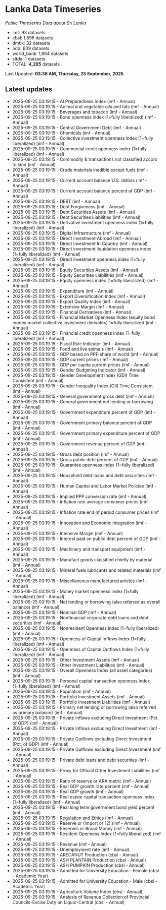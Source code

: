 # Lanka Data Timeseries
*Public Timeseries Data about Sri Lanka*

* imf: 93 datasets
* cbsl: 1,896 datasets
* dmtlk: 32 datasets
* adb: 609 datasets
* world_bank: 1,664 datasets
* sltda: 1 datasets
* TOTAL: **4,295** datasets

Last Updated: **03:36 AM, Thursday, 25 September, 2025**

## Latest updates

* 2025-09-25 03:19:15 - AI Preparedness Index (imf - Annual)
* 2025-09-25 03:19:15 - Animal and vegetable oils and fats (imf - Annual)
* 2025-09-25 03:19:15 - Beverages and tobacco (imf - Annual)
* 2025-09-25 03:19:15 - Bond openness index (1=fully liberalized) (imf - Annual)
* 2025-09-25 03:19:15 - Central Government Debt (imf - Annual)
* 2025-09-25 03:19:15 - Chemicals (imf - Annual)
* 2025-09-25 03:19:15 - Collective investment openness index (1=fully liberalized) (imf - Annual)
* 2025-09-25 03:19:15 - Commercial credit openness index (1=fully liberalized) (imf - Annual)
* 2025-09-25 03:19:15 - Commodity & transactions not classified accord to kind (imf - Annual)
* 2025-09-25 03:19:15 - Crude materials inedible except fuels (imf - Annual)
* 2025-09-25 03:19:15 - Current account balance U.S. dollars (imf - Annual)
* 2025-09-25 03:19:15 - Current account balance percent of GDP (imf - Annual)
* 2025-09-25 03:19:15 - DEBT (imf - Annual)
* 2025-09-25 03:19:15 - Debt Forgiveness (imf - Annual)
* 2025-09-25 03:19:15 - Debt Securities Assets (imf - Annual)
* 2025-09-25 03:19:15 - Debt Securities Liabilities (imf - Annual)
* 2025-09-25 03:19:15 - Derivative investment openness index (1=fully liberalized) (imf - Annual)
* 2025-09-25 03:19:15 - Digital Infrastructure (imf - Annual)
* 2025-09-25 03:19:15 - Direct Investment Abroad (imf - Annual)
* 2025-09-25 03:19:15 - Direct Investment In Country (imf - Annual)
* 2025-09-25 03:19:15 - Direct investment liquidation openness index (1=fully liberalized) (imf - Annual)
* 2025-09-25 03:19:15 - Direct investment openness index (1=fully liberalized) (imf - Annual)
* 2025-09-25 03:19:15 - Equity Securities Assets (imf - Annual)
* 2025-09-25 03:19:15 - Equity Securities Liabilities (imf - Annual)
* 2025-09-25 03:19:15 - Equity openness index (1=fully liberalized) (imf - Annual)
* 2025-09-25 03:19:15 - Expenditure (imf - Annual)
* 2025-09-25 03:19:15 - Export Diversification Index (imf - Annual)
* 2025-09-25 03:19:15 - Export Quality Index (imf - Annual)
* 2025-09-25 03:19:15 - Extensive Margin (imf - Annual)
* 2025-09-25 03:19:15 - Financial Derivatives (imf - Annual)
* 2025-09-25 03:19:15 - Financial Market Openness Index (equity bond money market collective investment derivates) 1=fully liberalized (imf - Annual)
* 2025-09-25 03:19:15 - Financial credit openness index (1=fully liberalized) (imf - Annual)
* 2025-09-25 03:19:15 - Fiscal Rule Indicator (imf - Annual)
* 2025-09-25 03:19:15 - Food and live animals (imf - Annual)
* 2025-09-25 03:19:15 - GDP based on PPP share of world (imf - Annual)
* 2025-09-25 03:19:15 - GDP current prices (imf - Annual)
* 2025-09-25 03:19:15 - GDP per capita current prices (imf - Annual)
* 2025-09-25 03:19:15 - Gender Budgeting Indicator (imf - Annual)
* 2025-09-25 03:19:15 - Gender Development Index (GDI) Time Consistent (imf - Annual)
* 2025-09-25 03:19:15 - Gender Inequality Index (GII) Time Consistent (imf - Annual)
* 2025-09-25 03:19:15 - General government gross debt (imf - Annual)
* 2025-09-25 03:19:15 - General government net lending or borrowing (imf - Annual)
* 2025-09-25 03:19:15 - Government expenditure percent of GDP (imf - Annual)
* 2025-09-25 03:19:15 - Government primary balance percent of GDP (imf - Annual)
* 2025-09-25 03:19:15 - Government primary expenditure percent of GDP (imf - Annual)
* 2025-09-25 03:19:15 - Government revenue percent of GDP (imf - Annual)
* 2025-09-25 03:19:15 - Gross debt position (imf - Annual)
* 2025-09-25 03:19:15 - Gross public debt percent of GDP (imf - Annual)
* 2025-09-25 03:19:15 - Guarantee openness index (1=fully liberalized) (imf - Annual)
* 2025-09-25 03:19:15 - Household debt loans and debt securities (imf - Annual)
* 2025-09-25 03:19:15 - Human Capital and Labor Market Policies (imf - Annual)
* 2025-09-25 03:19:15 - Implied PPP conversion rate (imf - Annual)
* 2025-09-25 03:19:15 - Inflation rate average consumer prices (imf - Annual)
* 2025-09-25 03:19:15 - Inflation rate end of period consumer prices (imf - Annual)
* 2025-09-25 03:19:15 - Innovation and Economic Integration (imf - Annual)
* 2025-09-25 03:19:15 - Intensive Margin (imf - Annual)
* 2025-09-25 03:19:15 - Interest paid on public debt percent of GDP (imf - Annual)
* 2025-09-25 03:19:15 - Machinery and transport equipment (imf - Annual)
* 2025-09-25 03:19:15 - Manufact goods classified chiefly by material (imf - Annual)
* 2025-09-25 03:19:15 - Mineral fuels lubricants and related materials (imf - Annual)
* 2025-09-25 03:19:15 - Miscellaneous manufactured articles (imf - Annual)
* 2025-09-25 03:19:15 - Money market openness index (1=fully liberalized) (imf - Annual)
* 2025-09-25 03:19:15 - Net lending or borrowing (also referred as overall balance) (imf - Annual)
* 2025-09-25 03:19:15 - Nominal GDP (imf - Annual)
* 2025-09-25 03:19:15 - Nonfinancial corporate debt loans and debt securities (imf - Annual)
* 2025-09-25 03:19:15 - Nonresident Openness Index (1=fully liberalized) (imf - Annual)
* 2025-09-25 03:19:15 - Openness of Capital Inflows Index (1=fully liberalized) (imf - Annual)
* 2025-09-25 03:19:15 - Openness of Capital Outflows Index (1=fully liberalized) (imf - Annual)
* 2025-09-25 03:19:15 - Other Investment Assets (imf - Annual)
* 2025-09-25 03:19:15 - Other Investment Liabilities (imf - Annual)
* 2025-09-25 03:19:15 - Overall Openness Index (all asset categories) (imf - Annual)
* 2025-09-25 03:19:15 - Personal capital transaction openness index (1=fully liberalized) (imf - Annual)
* 2025-09-25 03:19:15 - Population (imf - Annual)
* 2025-09-25 03:19:15 - Portfolio Investment Assets (imf - Annual)
* 2025-09-25 03:19:15 - Portfolio Investment Liabilities (imf - Annual)
* 2025-09-25 03:19:15 - Primary net lending or borrowing (also referred as primary balance) (imf - Annual)
* 2025-09-25 03:19:15 - Private Inflows excluding Direct Investment (Pct. of GDP) (imf - Annual)
* 2025-09-25 03:19:15 - Private Inflows excluding Direct Investment (imf - Annual)
* 2025-09-25 03:19:15 - Private Outflows excluding Direct Investment (Pct. of GDP) (imf - Annual)
* 2025-09-25 03:19:15 - Private Outflows excluding Direct Investment (imf - Annual)
* 2025-09-25 03:19:15 - Private debt loans and debt securities (imf - Annual)
* 2025-09-25 03:19:15 - Proxy for Official Other Investment Liabilities (imf - Annual)
* 2025-09-25 03:19:15 - Ratio of reserve or ARA metric (imf - Annual)
* 2025-09-25 03:19:15 - Real GDP growth rate percent (imf - Annual)
* 2025-09-25 03:19:15 - Real GDP growth (imf - Annual)
* 2025-09-25 03:19:15 - Real estate capital transaction openness index (1=fully liberalized) (imf - Annual)
* 2025-09-25 03:19:15 - Real long term government bond yield percent (imf - Annual)
* 2025-09-25 03:19:15 - Regulation and Ethics (imf - Annual)
* 2025-09-25 03:19:15 - Reserve or (Import or 12) (imf - Annual)
* 2025-09-25 03:19:15 - Reserves or Broad Money (imf - Annual)
* 2025-09-25 03:19:15 - Resident Openness Index (1=fully liberalized) (imf - Annual)
* 2025-09-25 03:19:15 - Revenue (imf - Annual)
* 2025-09-25 03:19:15 - Unemployment rate (imf - Annual)
* 2025-09-25 03:19:15 - ARECANUT Production (cbsl - Annual)
* 2025-09-25 03:19:15 - ASH PLANTAIN Production (cbsl - Annual)
* 2025-09-25 03:19:15 - ASH PUMPKIN Production (cbsl - Annual)
* 2025-09-25 03:19:15 - Admitted for University Education - Female (cbsl - Academic Year)
* 2025-09-25 03:19:15 - Admitted for University Education - Male (cbsl - Academic Year)
* 2025-09-25 03:19:15 - Agriculture Volume Index (cbsl - Annual)
* 2025-09-25 03:19:15 - Analysis of Revenue Collection of Provincial Councils-Excise Duty on Liquor-Central (cbsl - Annual)